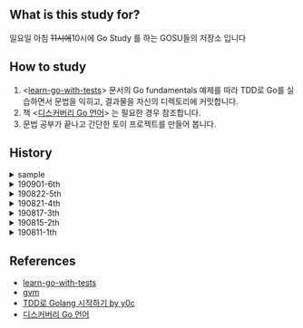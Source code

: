 ## What is this study for?
일요일 아침 ~~11시에~~10시에 Go Study 를 하는 GOSU들의 저장소 입니다

## How to study
1. <[learn-go-with-tests](https://github.com/quii/learn-go-with-tests)> 문서의 Go fundamentals 예제를 따라 TDD로 Go를 실습하면서 문법을 익히고, 결과물을 자신의 디렉토리에 커밋합니다.
2. 책 <[디스커버리 Go 언어](http://www.hanbit.co.kr/store/books/look.php?p_code=B5279497767)> 는 필요한 경우 참조합니다.
3. 문법 공부가 끝나고 간단한 토이 프로젝트를 만들어 봅니다.

## History
<details>
<summary>sample</summary>
  
- nil

</details>

<details>
<summary>190901-6th</summary>
  
- TDD: 8.Maps
  - key-value 형태로 값을 저장할 수 있으며 key를 통해 빠르게 데이터 검색이 가능한 해쉬테이블
  - value 타입은 어떤 타입이든 들어올 수 있지만 key의 타입은 Comparable 타입만 가능하다.
  - 결과 값을 반환할 때 Error객체에 문자열을 담아 반환 할 수 있다.
  - map은 reference 타입이기 때문에 아무리 큰 맵이라도 한번에 복사가 가능하다.
  - map은 절대로 empty하게 초기화 하면 안된다. (make를 사용하거나 {}를 붙여 선언해야한다.)
  - Error는 불변성과 재사용성을 위해 상수로 선언해서 사용하자.
  - map의 delete는 내장 함수를 사용한다. 

</details>

<details>
<summary>190822-5th</summary>
  
- TDD: 7.Pointers & errors
  - call by value vs call by reference: 상태를 바꾸고 싶다면 pointer 사용
  - 미리 다양한 Error 타입을 만들어 두고 사용할 수 있다
  - Error를 체크만 하지 말고 처리하자
  - 포인터만 nil을 가질 수 있으며, C처럼 이중 포인터 사용 가능(속도 최적화시)
  - `_`([blank identifier](https://golang.org/doc/effective_go.html#blank))는 관습적으로 선언은 하지만 사용하지 않을 변수를 말한다. lint에서도 미사용에 대해 잡지 않음
  
</details>

<details>
<summary>190821-4th</summary>
  
- TDD: 6. Structs, methods & interfaces (2/2)
  - byte to uint64 어쩐지 타입캐스팅 (갑분C)
  - go polymorphism, encapsulation, pointer 조금씩 다룸
  
</details>

<details>
<summary>190817-3th</summary>
  
- TDD: 6. Structs, methods & interfaces (1/2)
  - go struct, methods
  - go 에는 (명시적인) 메소드가 없으며, struct 는 여러 형태의 필드의 묶음일 뿐이다
  - go struct 의 생성 방법은 여러가지가 있다. `new`, `literal struct` ...
  - go interface 를 진행하려가다가 공부를 더 하고 진행하는 방향으로 후퇴
- 다음 시간까지 숙제: struct, methods, interfaces 각자 정리해서 push (++ codekata 할 수 있으면 추가)

</details>

<details>
<summary>190815-2th</summary>
  
- TDD: 3. Integers / 4. Iteration / 5. Arrays and slices
  - go Benchmark, Test coverage
  - go doc -> 아직 모듈에서는 제공하지 않음
  - reflect.DeepEqual 제공 (but not type-safety)
- 다음 시간까지 숙제: Min, Max, Sort(bubble부터 quick까지 아무거나) 함수 만들기

</details>

<details>
<summary>190811-1th</summary>
  
- TDD: 0. Install / 1. Hello, world
  - GVM으로 Go 설치 (먼저 1.4 설치 후 1.12.7버전 사용)
  - [gvm이용하여 go설치하기](https://select995.netlify.com/go/module/gvm)
- 다음 시간까지 숙제: TDD로 간단한 사칙연산 계산기 만들기

</details>

## References
- [learn-go-with-tests](https://github.com/quii/learn-go-with-tests)
- [gvm](https://github.com/moovweb/gvm)
- [TDD로 Golang 시작하기 by y0c](https://y0c.github.io/2019/08/11/beginning-go/)
- [디스커버리 Go 언어](http://www.hanbit.co.kr/store/books/look.php?p_code=B5279497767)
